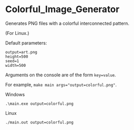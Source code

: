# Colorful_Image_Generator
Generates PNG files with a colorful interconnected pattern.

(For Linux.)

Default parameters:
```
output=art.png
height=500
seed=1
width=500
```

Arguments on the console are of the form `key=value`.

For example, `make main args="output=colorful.png"`.

Windows
```
.\main.exe output=colorful.png
```

Linux
```
./main.out output=colorful.png
```
